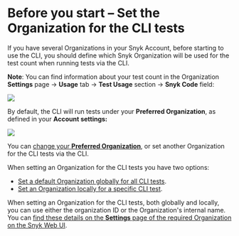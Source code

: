# Before you start – Set the Organization for the CLI tests

If you have several Organizations in your Snyk Account, before starting to use the CLI, you should define which Snyk Organization will be used for the test count when running tests via the CLI.

**Note**: You can find information about your test count in the Organization **Settings** page -> **Usage** tab -> **Test Usage** section -> **Snyk Code** field:

![](../../../../.gitbook/assets/snyk-code-usage.png)

By default, the CLI will run tests under your **Preferred Organization**, as defined in your **Account settings:**

![](../../../../.gitbook/assets/snyk-pref-org.png)

You can [change your **Preferred Organization**](https://docs.snyk.io/features/user-and-group-management/managing-groups-and-organizations/manage-snyk-organizations#setting-your-preferred-organization), or set another Organization for the CLI tests via the CLI.

When setting an Organization for the CLI tests you have two options:

* [Set a default Organization globally for all CLI tests](setting-the-default-organization-for-all-cli-tests.md).
* [Set an Organization locally for a specific CLI test](setting-an-organization-for-a-specific-cli-test.md).

When setting an Organization for the CLI tests, both globally and locally, you can use either the organization ID or the Organization's internal name. You can [find these details on the **Settings** page of the required Organization on the Snyk Web UI](finding-the-snyk-id-and-internal-name-of-an-organization.md).
